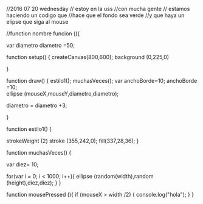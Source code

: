 //2016 07 20 wednesday
// estoy en la uss
//con mucha gente
// estamos haciendo un codigo que
//hace que el fondo sea verde 
//y que haya un elipse que siga al mouse 

//function nombre funcion (){

var diametro 
diametro =50;


function setup() {
  createCanvas(800,600);
  background (0,225,0)
  
  
}
  
function draw() {
estilo1();
muchasVeces();
var anchoBorde=10;
anchoBorde =10;  
ellipse (mouseX,mouseY,diametro,diametro);

diametro = diametro +3;

}

function estilo1() {
  
  strokeWeight (2)
stroke (355,242,0);
fill(337,28,36); 
}


function muchasVeces() {

var diez= 10;

for(var i = 0; i < 1000; i++){
ellipse (random(width),random (height),diez,diez);
}
}

function mousePressed (){
  if (mouseX > width /2) {
    console.log("hola");
  }
}
